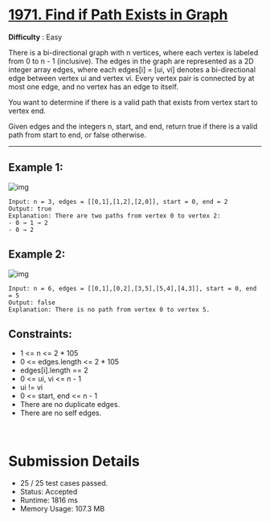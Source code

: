 # [1971. Find if Path Exists in Graph](https://leetcode.com/problems/find-if-path-exists-in-graph/)

**Difficulty** : Easy

There is a bi-directional graph with n vertices, where each vertex is labeled from 0 to n - 1 (inclusive). The edges in the graph are represented as a 2D integer array edges, where each edges[i] = [ui, vi] denotes a bi-directional edge between vertex ui and vertex vi. Every vertex pair is connected by at most one edge, and no vertex has an edge to itself.

You want to determine if there is a valid path that exists from vertex start to vertex end.

Given edges and the integers n, start, and end, return true if there is a valid path from start to end, or false otherwise.

---

## Example 1:
![img](https://assets.leetcode.com/uploads/2021/08/14/validpath-ex1.png)

```
Input: n = 3, edges = [[0,1],[1,2],[2,0]], start = 0, end = 2
Output: true
Explanation: There are two paths from vertex 0 to vertex 2:
- 0 → 1 → 2
- 0 → 2
```

## Example 2:
![img](https://assets.leetcode.com/uploads/2021/08/14/validpath-ex2.png)

```
Input: n = 6, edges = [[0,1],[0,2],[3,5],[5,4],[4,3]], start = 0, end = 5
Output: false
Explanation: There is no path from vertex 0 to vertex 5.
```

## Constraints:

* 1 <= n <= 2 * 105
* 0 <= edges.length <= 2 * 105
* edges[i].length == 2
* 0 <= ui, vi <= n - 1
* ui != vi
* 0 <= start, end <= n - 1
* There are no duplicate edges.
* There are no self edges.

<br>

# Submission Details

* 25 / 25 test cases passed.
* Status: Accepted
* Runtime: 1816 ms
* Memory Usage: 107.3 MB
